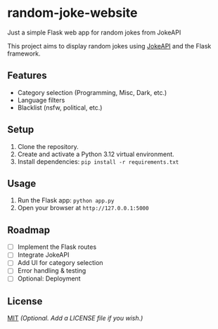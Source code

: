 # random-joke-website
Just a simple Flask web app for random jokes from JokeAPI

This project aims to display random jokes using [JokeAPI](https://jokeapi.dev/) and the Flask framework.

## Features
- Category selection (Programming, Misc, Dark, etc.)
- Language filters
- Blacklist (nsfw, political, etc.)

## Setup
1. Clone the repository.
2. Create and activate a Python 3.12 virtual environment.
3. Install dependencies: `pip install -r requirements.txt`

## Usage
1. Run the Flask app: `python app.py`
2. Open your browser at `http://127.0.0.1:5000`

## Roadmap
- [ ] Implement the Flask routes
- [ ] Integrate JokeAPI
- [ ] Add UI for category selection
- [ ] Error handling & testing
- [ ] Optional: Deployment

## License
[MIT](LICENSE)  *(Optional. Add a LICENSE file if you wish.)*

